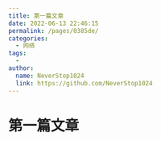 ```yaml
---
title: 第一篇文章
date: 2022-06-13 22:46:15
permalink: /pages/0385de/
categories:
  - 网络
tags:
  - 
author: 
  name: NeverStop1024
  link: https://github.com/NeverStop1024
---
```



# 第一篇文章